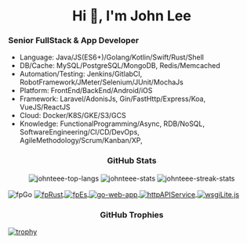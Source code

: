 <h1 align="center">Hi 👋, I'm John Lee</h1>

<h3 align="left">Senior FullStack & App Developer</h3>

- Language: Java/JS(ES6+)/Golang/Kotlin/Swift/Rust/Shell
- DB/Cache: MySQL/PostgreSQL/MongoDB, Redis/Memcached
- Automation/Testing: Jenkins/GitlabCI, RobotFramework/JMeter/Selenium/JUnit/MochaJs
- Platform: FrontEnd/BackEnd/Android/iOS
- Framework: Laravel/AdonisJs, Gin/FastHttp/Express/Koa, VueJS/ReactJS
- Cloud: Docker/K8S/GKE/S3/GCS
- Knowledge: FunctionalProgramming/Async, RDB/NoSQL, SoftwareEngineering/CI/CD/DevOps, AgileMethodology/Scrum/Kanban/XP, 




<h3 align="center">GitHub Stats</h3>

<p align="center">
  <img align="center" src="https://github-readme-stats.vercel.app/api/top-langs?username=johnteee&layout=compact&langs_count=99&include_all_commits=true&count_private=true&role=OWNER,ORGANIZATION_MEMBER,COLLABORATOR&theme=slateorange&title_color=e3bb18&icon_color=e3bb18&bg_color=151515&border_color=323232" alt="johnteee-top-langs" />
  <img align="center" src="https://github-readme-stats.vercel.app/api?username=johnteee&show_icons=true&include_all_commits=true&count_private=true&role=OWNER,ORGANIZATION_MEMBER,COLLABORATOR&theme=slateorange&title_color=e3bb18&icon_color=e3bb18&bg_color=151515&border_color=323232" alt="johnteee-stats" />
  <img align="center" src="https://github-readme-streak-stats.herokuapp.com/?user=johnteee&include_all_commits=true&count_private=true&role=OWNER,ORGANIZATION_MEMBER,COLLABORATOR&theme=dark&ring=e3bb18&fire=e3bb18&currStreakLabel=e3bb18&border=323232" alt="johnteee-streak-stats" />
</p>

<p align="center>
  <a href="https://github.com/TeaEntityLab/fpGo"> <img align="center" src="https://github-readme-stats.vercel.app/api/pin/?username=TeaEntityLab&repo=fpGo&theme=dark" alt="fpGo"> </a>
  <a href="https://github.com/TeaEntityLab/fpRust"> <img align="center" src="https://github-readme-stats.vercel.app/api/pin/?username=TeaEntityLab&repo=fpRust&theme=dark" alt="fpRust"> </a>
  <a href="https://github.com/TeaEntityLab/fpEs"> <img align="center" src="https://github-readme-stats.vercel.app/api/pin/?username=TeaEntityLab&repo=fpEs&theme=dark" alt="fpEs"> </a>
  <a href="https://github.com/TeaEntityLab/go-web-app"> <img align="center" src="https://github-readme-stats.vercel.app/api/pin/?username=TeaEntityLab&repo=go-web-app&theme=dark" alt="go-web-app"> </a>
  <a href="https://github.com/TeaEntityLab/httpAPIService"> <img align="center" src="https://github-readme-stats.vercel.app/api/pin/?username=TeaEntityLab&repo=httpAPIService&theme=dark" alt="httpAPIService"> </a>
  <a href="https://github.com/TeaEntityLab/wsgiLite.js"> <img align="center" src="https://github-readme-stats.vercel.app/api/pin/?username=TeaEntityLab&repo=wsgiLite.js&theme=dark" alt="wsgiLite.js"> </a>
</p>

<h3 align="center">GitHub Trophies</h3>

[![trophy](https://github-profile-trophy.vercel.app/?username=johnteee&theme=onedark&column=8&margin-w=2&margin-h=2&no-frame=true)](https://github.com/ryo-ma/github-profile-trophy)

<!--
**johnteee/johnteee** is a ✨ _special_ ✨ repository because its `README.md` (this file) appears on your GitHub profile.

Here are some ideas to get you started:

- 🔭 I’m currently working on ...
- 🌱 I’m currently learning ...
- 👯 I’m looking to collaborate on ...
- 🤔 I’m looking for help with ...
- 💬 Ask me about ...
- 📫 How to reach me: ...
- 😄 Pronouns: ...
- ⚡ Fun fact: ...
-->
